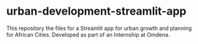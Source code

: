 # urban-development-streamlit-app
This repository the files for a Streamlit app for urban growth and planning for African Cities. Developed as part of an Internship at Omdena. 
